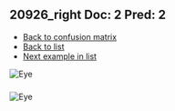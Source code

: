 ## 20926_right Doc: 2 Pred: 2
- [Back to confusion matrix](https://github.com/juliandewit/kaggle_retinopathy/blob/master/matrix.md)
- [Back to list](https://github.com/juliandewit/kaggle_retinopathy/blob/master/lists/22/list.md)
- [Next example in list](https://github.com/juliandewit/kaggle_retinopathy/blob/master/lists/22/20/20927_right.md)

![Eye](https://retinopaty.blob.core.windows.net/size1024/20926_right_2.jpeg)

### 

![Eye]()
